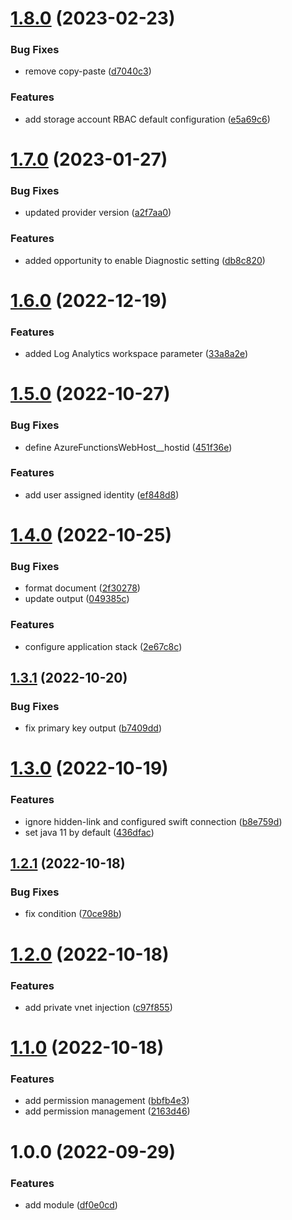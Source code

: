 # [1.8.0](https://github.com/data-platform-hq/terraform-azurerm-function-app-linux/compare/v1.7.0...v1.8.0) (2023-02-23)


### Bug Fixes

* remove copy-paste ([d7040c3](https://github.com/data-platform-hq/terraform-azurerm-function-app-linux/commit/d7040c3c38d20c3e5638d09a024694a358893142))


### Features

* add storage account RBAC default configuration ([e5a69c6](https://github.com/data-platform-hq/terraform-azurerm-function-app-linux/commit/e5a69c69b599ba74fcf442e7f55f685909592b6e))

# [1.7.0](https://github.com/data-platform-hq/terraform-azurerm-function-app-linux/compare/v1.6.0...v1.7.0) (2023-01-27)


### Bug Fixes

* updated provider version ([a2f7aa0](https://github.com/data-platform-hq/terraform-azurerm-function-app-linux/commit/a2f7aa092ae88e34827a714c8d243a2545fa4146))


### Features

* added opportunity to enable Diagnostic setting ([db8c820](https://github.com/data-platform-hq/terraform-azurerm-function-app-linux/commit/db8c8204600673d3a6f1f78e0cf83f5db7ef54bb))

# [1.6.0](https://github.com/data-platform-hq/terraform-azurerm-function-app-linux/compare/v1.5.0...v1.6.0) (2022-12-19)


### Features

* added Log Analytics workspace parameter ([33a8a2e](https://github.com/data-platform-hq/terraform-azurerm-function-app-linux/commit/33a8a2e3d9ea59e81fe91e6ae848ca9068c4cb0d))

# [1.5.0](https://github.com/data-platform-hq/terraform-azurerm-function-app-linux/compare/v1.4.0...v1.5.0) (2022-10-27)


### Bug Fixes

* define AzureFunctionsWebHost__hostid ([451f36e](https://github.com/data-platform-hq/terraform-azurerm-function-app-linux/commit/451f36e7ac4a218a09fcf3896163362c858ba9d4))


### Features

* add user assigned identity ([ef848d8](https://github.com/data-platform-hq/terraform-azurerm-function-app-linux/commit/ef848d8cff66ee18b3e10b7868db202421188a30))

# [1.4.0](https://github.com/data-platform-hq/terraform-azurerm-function-app-linux/compare/v1.3.1...v1.4.0) (2022-10-25)


### Bug Fixes

* format document ([2f30278](https://github.com/data-platform-hq/terraform-azurerm-function-app-linux/commit/2f3027835d7103d7aff16a82e7336b63c2f14ad7))
* update output ([049385c](https://github.com/data-platform-hq/terraform-azurerm-function-app-linux/commit/049385c900643677f350ec9a04fcd680878c1f9a))


### Features

* configure application stack ([2e67c8c](https://github.com/data-platform-hq/terraform-azurerm-function-app-linux/commit/2e67c8ca7a9e6f60b66a1f5fc270823db946972a))

## [1.3.1](https://github.com/data-platform-hq/terraform-azurerm-function-app-linux/compare/v1.3.0...v1.3.1) (2022-10-20)


### Bug Fixes

* fix primary key output ([b7409dd](https://github.com/data-platform-hq/terraform-azurerm-function-app-linux/commit/b7409ddce89682b39d074ddf330d85d306e7b278))

# [1.3.0](https://github.com/data-platform-hq/terraform-azurerm-function-app-linux/compare/v1.2.1...v1.3.0) (2022-10-19)


### Features

* ignore hidden-link and configured swift connection ([b8e759d](https://github.com/data-platform-hq/terraform-azurerm-function-app-linux/commit/b8e759d9f558b0fb3a90c9b9f554d83bf8c22d34))
* set java 11 by default ([436dfac](https://github.com/data-platform-hq/terraform-azurerm-function-app-linux/commit/436dfac14ff10fa86aed3ad920749b24eaaf1082))

## [1.2.1](https://github.com/data-platform-hq/terraform-azurerm-function-app-linux/compare/v1.2.0...v1.2.1) (2022-10-18)


### Bug Fixes

* fix condition ([70ce98b](https://github.com/data-platform-hq/terraform-azurerm-function-app-linux/commit/70ce98be3ab81d72fa2babec8fa39436c497aabd))

# [1.2.0](https://github.com/data-platform-hq/terraform-azurerm-function-app-linux/compare/v1.1.0...v1.2.0) (2022-10-18)


### Features

* add private vnet injection ([c97f855](https://github.com/data-platform-hq/terraform-azurerm-function-app-linux/commit/c97f855b808602d51724f0dea766465d30ee06b6))

# [1.1.0](https://github.com/data-platform-hq/terraform-azurerm-function-app-linux/compare/v1.0.0...v1.1.0) (2022-10-18)


### Features

* add permission management ([bbfb4e3](https://github.com/data-platform-hq/terraform-azurerm-function-app-linux/commit/bbfb4e342f444652dcedf4d25bd59b2128bf1bca))
* add permission management ([2163d46](https://github.com/data-platform-hq/terraform-azurerm-function-app-linux/commit/2163d46a44e4880e4a8e2fd6b0006efced1d48a8))

# 1.0.0 (2022-09-29)


### Features

* add module ([df0e0cd](https://github.com/data-platform-hq/terraform-azurerm-function-app-linux/commit/df0e0cdd8d700637eb6a026b0801255d87134337))
